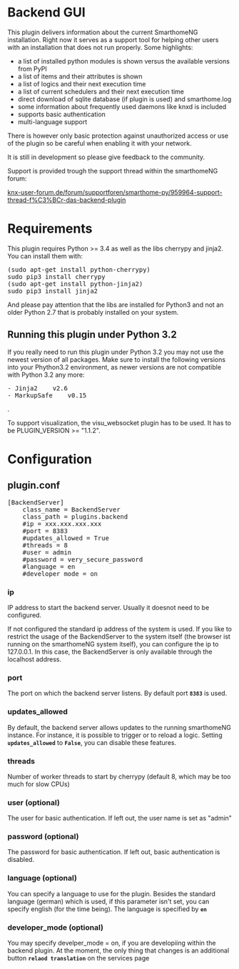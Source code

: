 # Backend GUI

This plugin delivers information about the current SmarthomeNG installation. Right now it serves as a support tool for helping other users with an installation that does not run properly. Some highlights:

* a list of installed python modules is shown versus the available versions from PyPI
* a list of items and their attributes is shown
* a list of logics and their next execution time
* a list of current schedulers and their next execution time
* direct download of sqlite database (if plugin is used) and smarthome.log
* some information about frequently used daemons like knxd is included
* supports basic authentication
* multi-language support

There is however only basic protection against unauthorized access or use of the plugin so be careful when enabling it with your network.

It is still in development so please give feedback to the community.

Support is provided trough the support thread within the smarthomeNG forum: 

[knx-user-forum.de/forum/supportforen/smarthome-py/959964-support-thread-f%C3%BCr-das-backend-plugin](https://knx-user-forum.de/forum/supportforen/smarthome-py/959964-support-thread-für-das-backend-plugin)


# Requirements
This plugin requires Python >= 3.4 as well as the libs cherrypy and jinja2. You can install them with:
<pre>
(sudo apt-get install python-cherrypy)
sudo pip3 install cherrypy
(sudo apt-get install python-jinja2)
sudo pip3 install jinja2
</pre>
And please pay attention that the libs are installed for Python3 and not an older Python 2.7 that is probably installed on your system.

## Running this plugin under Python 3.2
If you really need to run this plugin under Python 3.2 you may not use the newest version of all packages. Make sure to install the following versions into your Phython3.2 environment, as newer versions are not compatible with Python 3.2 any more:

<pre>
- Jinja2	v2.6
- MarkupSafe	v0.15
</pre>

.

To support visualization, the visu_websocket plugin has to be used. It has to be PLUGIN_VERSION >= "1.1.2".


# Configuration

## plugin.conf
<pre>
[BackendServer]
	class_name = BackendServer
	class_path = plugins.backend
	#ip = xxx.xxx.xxx.xxx
	#port = 8383
	#updates_allowed = True
	#threads = 8
	#user = admin
	#password = very_secure_password
	#language = en
	#developer_mode = on
</pre>

### ip
IP address to start the backend server. Usually it doesnot need to be configured.

If not configured the standard ip address of the system is used. If you like to restrict the usage of the BackendServer to the system itself (the browser ist running on the smarthomeNG system itself), you can configure the ip to 127.0.0.1. In this case, the BackendServer is only available through the localhost address.

### port
The port on which the backend server listens. By default port **`8383`** is used.

### updates_allowed

By default, the backend server allows updates to the running smarthomeNG instance. For instance, it is possible to trigger or to reload a logic. Setting **`updates_allowed`** to **`False`**, you can disable these features.

###  threads

Number of worker threads to start by cherrypy (default 8, which may be too much for slow CPUs)

### user (optional)
The user for basic authentication. If left out, the user name is set as "admin"

### password (optional)
The password for basic authentication. If left out, basic authentication is disabled.

### language (optional)
You can specify a language to use for the plugin. Besides the standard language (german) which is used, if this parameter isn't set, you can specify english (for the time being). The language is specified by  **`en`**

### developer_mode (optional)
You may specify develper_mode = on, if you are developiing within the backend plugin. At the moment, the only thing that changes is an additional button **``relaod translation``** on the services page
